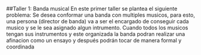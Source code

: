 ##Taller 1: Banda musical
En este primer taller se plantea el siguiente problema:
Se desea conformar una banda con multiples musicos, para esto, una persona (director de banda) va a ser el encargado de conseguir cada musico y se le sea asignado algun intrumento. Cuando todos los musicos tengan sus instrumentos y este organizada la banda podran realizar una afinacion como un ensayo y después podrán tocar de manera formal y coordinada 
